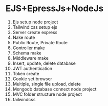 # EJS+EpressJs+NodeJs

1. Ejs setup node project
2. Tailwind css setup ejs
3. Server create express
4. Nake route
5. Public Route, Private Route
6. Controller make
7. Schema make
8. Middleware make
9. Insert, update, delete database
10. JWT authentication
11. Token create
12. Cookie set browser
13. Multiple, single file upload, delete
14. Mongodb database connect node project
15. MVC folder structure node project
16. tailwindcss
